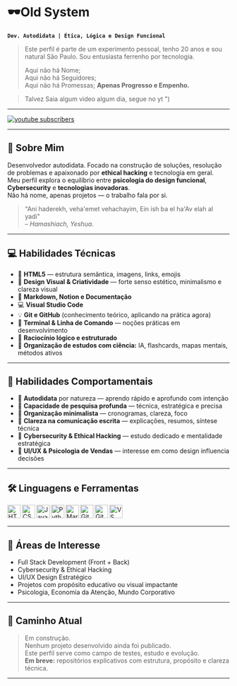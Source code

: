# 🕶️Old System

**`Dev. Autodidata | Ética, Lógica e Design Funcional`**

>Este perfil é parte de um experimento pessoal, tenho 20 anos e sou natural São Paulo. Sou entusiasta ferrenho por tecnologia.
>
>Aqui não há Nome;  
>Aqui não há Seguidores;  
>Aqui não há Promessas;
>**Apenas Progresso e Empenho.**

>Talvez Saia algum video algum dia, segue no yt ")
---

<p align="left">
  <a href="https://youtube.com/@tony0213?feature=shared">
    <img 
      alt="youtube subscribers" 
      title="Inscreva-se no canal" 
      src="https://custom-icon-badges.demolab.com/youtube/channel/subscribers/UCo-gJ8RnTn5akHqHvO55DVA?color=%23E05D44&label=Inscreva-se&logo=video&logoColor=white&style=for-the-badge&labelColor=CE4630"
    />
  </a>
  <a href="https://youtube.com/@tony0213?feature=shared">
 
  </a> 
  
</p>

---

## 🧠 Sobre Mim

Desenvolvedor autodidata. Focado na construção de soluções, resolução de problemas e apaixonado por **ethical hacking** e tecnologia em geral.  
Meu perfil explora o equilíbrio entre **psicologia do design funcional**, **Cybersecurity** e **tecnologias inovadoras**.  
Não há nome, apenas projetos — o trabalho fala por si.

> "Ani haderekh, veha'emet vehachayim, Ein ish ba el ha'Av elah al yadi"  
> – *Hamashiach, Yeshua.*
  

---

## 💻 Habilidades Técnicas

- 📄 **HTML5** — estrutura semântica, imagens, links, emojis  
- 🎨 **Design Visual & Criatividade** — forte senso estético, minimalismo e clareza visual  
- 🧪 **Markdown, Notion e Documentação**  
- 💻 **Visual Studio Code**  
- 💡 **Git e GitHub** (conhecimento teórico, aplicando na prática agora)  
- 🧭 **Terminal & Linha de Comando** — noções práticas em desenvolvimento  
- 📐 **Raciocínio lógico e estruturado**  
- 🚀 **Organização de estudos com ciência:** IA, flashcards, mapas mentais, métodos ativos

---

## 🧬 Habilidades Comportamentais

- 🧠 **Autodidata** por natureza — aprendo rápido e aprofundo com intenção  
- 🧩 **Capacidade de pesquisa profunda** — técnica, estratégica e precisa  
- 🧘 **Organização minimalista** — cronogramas, clareza, foco  
- 📎 **Clareza na comunicação escrita** — explicações, resumos, síntese técnica  
- 🔐 **Cybersecurity & Ethical Hacking** — estudo dedicado e mentalidade estratégica  
- 🎨 **UI/UX & Psicologia de Vendas** — interesse em como design influencia decisões

---

## 🛠️ Linguagens e Ferramentas

<img align="left" alt="HTML" title="HTML5" width="30px" src="https://cdn.jsdelivr.net/gh/devicons/devicon@latest/icons/html5/html5-original.svg" />
<img align="left" alt="CSS" title="CSS3" width="30px" src="https://cdn.jsdelivr.net/gh/devicons/devicon@latest/icons/css3/css3-original.svg" />
<img align="left" alt="JavaScript" title="JavaScript" width="30px" src="https://cdn.jsdelivr.net/gh/devicons/devicon@latest/icons/javascript/javascript-original.svg" />
<img align="left" alt="Python" title="Python" width="30px" src="https://cdn.jsdelivr.net/gh/devicons/devicon@latest/icons/python/python-original.svg" />
<img align="left" alt="Markdown" title="Markdown" width="30px" src="https://cdn.jsdelivr.net/gh/devicons/devicon/icons/markdown/markdown-original.svg" />
<img align="left" alt="Git" title="Git" width="30px" src="https://cdn.jsdelivr.net/gh/devicons/devicon@latest/icons/git/git-original.svg" />
<img align="left" alt="GitHub" title="GitHub" width="30px" src="https://cdn.jsdelivr.net/gh/devicons/devicon@latest/icons/github/github-original.svg" />
<img align="left" alt="VS Code" title="Visual Studio Code" width="30px" src="https://cdn.jsdelivr.net/gh/devicons/devicon@latest/icons/vscode/vscode-original.svg" />

<br/><br/>

---

## 🎯 Áreas de Interesse

- Full Stack Development (Front + Back)  
- Cybersecurity & Ethical Hacking  
- UI/UX Design Estratégico  
- Projetos com propósito educativo ou visual impactante  
- Psicologia, Economia da Atenção, Mundo Corporativo  

---

## 👣 Caminho Atual

> Em construção.  
> Nenhum projeto desenvolvido ainda foi publicado.  
> Este perfil serve como campo de testes, estudo e evolução.  
> **Em breve:** repositórios explicativos com estrutura, propósito e clareza técnica.

---

